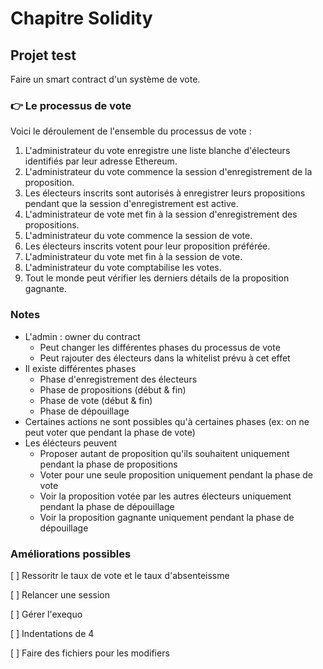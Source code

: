 # Chapitre Solidity

## Projet test

Faire un smart contract d'un système de vote.

### 👉 Le processus de vote

Voici le déroulement de l'ensemble du processus de vote :

1. L'administrateur du vote enregistre une liste blanche d'électeurs identifiés par leur adresse Ethereum.
2. L'administrateur du vote commence la session d'enregistrement de la proposition.
3. Les électeurs inscrits sont autorisés à enregistrer leurs propositions pendant que la session d'enregistrement est active.
4. L'administrateur de vote met fin à la session d'enregistrement des propositions.
5. L'administrateur du vote commence la session de vote.
6. Les électeurs inscrits votent pour leur proposition préférée.
7. L'administrateur du vote met fin à la session de vote.
8. L'administrateur du vote comptabilise les votes.
9. Tout le monde peut vérifier les derniers détails de la proposition gagnante.

### Notes

- L'admin : owner du contract
  - Peut changer les différentes phases du processus de vote
  - Peut rajouter des électeurs dans la whitelist prévu à cet effet
- Il existe différentes phases
  - Phase d'enregistrement des électeurs
  - Phase de propositions (début & fin)
  - Phase de vote (début & fin)
  - Phase de dépouillage
- Certaines actions ne sont possibles qu'à certaines phases (ex: on ne peut voter que pendant la phase de vote)
- Les élécteurs peuvent
  - Proposer autant de proposition qu'ils souhaitent uniquement pendant la phase de propositions
  - Voter pour une seule proposition uniquement pendant la phase de vote
  - Voir la proposition votée par les autres électeurs uniquement pendant la phase de dépouillage
  - Voir la proposition gagnante uniquement pendant la phase de dépouillage

### Améliorations possibles

[ ] Ressoritr le taux de vote et le taux d'absenteissme

[ ] Relancer une session

[ ] Gérer l'exequo

[ ] Indentations de 4

[ ] Faire des fichiers pour les modifiers

